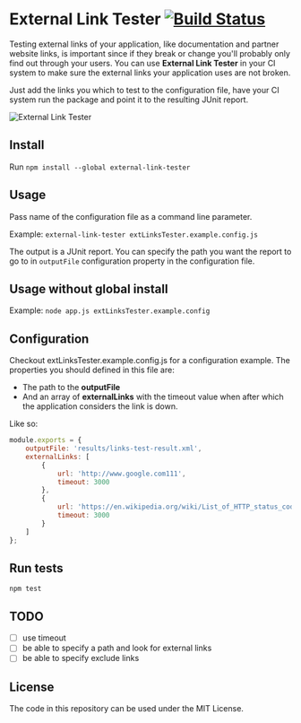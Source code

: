 # External Link Tester [![Build Status](https://travis-ci.org/pedrocatre/external-link-tester.svg?branch=master)](https://travis-ci.org/pedrocatre/external-link-tester)

Testing external links of your application, like documentation and partner website links, is important since if they break or change you'll probably only find out through your users.
You can use **External Link Tester** in your CI system to make sure the external links your application uses are not broken.

Just add the links you which to test to the configuration file, have your CI system run the package and point it to the resulting JUnit report.

![External Link Tester](https://github.com/pedrocatre/external-link-tester/raw/master/screenshots/external-link-tester.gif)

## Install

Run `npm install --global external-link-tester`

## Usage

Pass name of the configuration file as a command line parameter.

Example: `external-link-tester extLinksTester.example.config.js`

The output is a JUnit report. You can specify the path you want the report to go to in `outputFile` configuration property in the configuration file.

## Usage without global install

Example: `node app.js extLinksTester.example.config`

## Configuration

Checkout extLinksTester.example.config.js for a configuration example.
The properties you should defined in this file are:

* The path to the **outputFile**
* And an array of **externalLinks** with the timeout value when after which the application considers the link is down.

Like so:

```javascript
module.exports = {
    outputFile: 'results/links-test-result.xml',
    externalLinks: [
        {
            url: 'http://www.google.com111',
            timeout: 3000
        },
        {
            url: 'https://en.wikipedia.org/wiki/List_of_HTTP_status_codes',
            timeout: 3000
        }
    ]
};
```

## Run tests

`npm test`

## TODO

- [ ] use timeout
- [ ] be able to specify a path and look for external links
- [ ] be able to specify exclude links

## License

The code in this repository can be used under the MIT License.
